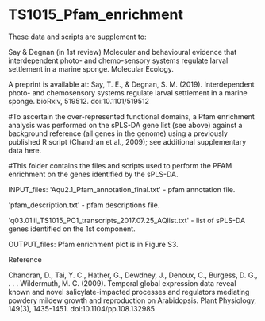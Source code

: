 # TS1015_Pfam_enrichment

These data and scripts are supplement to:

Say & Degnan (in 1st review) Molecular and behavioural evidence that interdependent photo- and chemo-sensory systems regulate larval settlement in a marine sponge. Molecular Ecology. 

A preprint is available at: Say, T. E., & Degnan, S. M. (2019). Interdependent photo- and chemosensory systems regulate larval settlement in a marine sponge. bioRxiv, 519512. doi:10.1101/519512



#To ascertain the over-represented functional domains, a Pfam enrichment analysis was performed on the sPLS-DA gene list (see above) against a background reference (all genes in the genome) using a previously published R script (Chandran et al., 2009); see additional supplementary data here. 

#This folder contains the files and scripts used to perform the PFAM enrichment on the genes identified by the sPLS-DA.

INPUT_files:
'Aqu2.1_Pfam_annotation_final.txt' - pfam annotation file.

'pfam_description.txt' - pfam descriptions file.

'q03.01iii_TS1015_PC1_transcripts_2017.07.25_AQlist.txt' - list of sPLS-DA genes identified on the 1st component. 

OUTPUT_files:
Pfam enrichment plot is in Figure S3.

Reference

Chandran, D., Tai, Y. C., Hather, G., Dewdney, J., Denoux, C., Burgess, D. G., . . . Wildermuth, M. C. (2009). Temporal global expression data reveal known and novel salicylate-impacted processes and regulators mediating powdery mildew growth and reproduction on Arabidopsis. Plant Physiology, 149(3), 1435-1451. doi:10.1104/pp.108.132985
